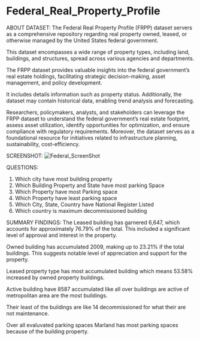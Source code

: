 # Federal_Real_Property_Profile

ABOUT DATASET:
   The Federal Real Property Profile (FRPP) dataset servers as a  comprehensive repository regarding real property owned, leased, or otherwise  managed by the United States federal government.

This dataset encompasses a  wide range of property types, including land, buildings, and structures, spread  across various agencies and departments.

The FRPP dataset provides valuable insights into the federal government’s real  estate holdings, facilitating strategic decision-making, asset management, and  policy development. 
       
It includes details information such as property status. Additionally, the dataset may contain historical data, enabling trend analysis and  forecasting.

Researchers, policymakers, analysts, and stakeholders can leverage the FRPP  dataset to understand the federal government’s real estate footprint, assess asset  utilization, identify opportunities for optimization, and ensure compliance with  regulatory requirements.
Moreover, the dataset serves as a foundational resource  for initiatives related to infrastructure planning, sustainability, cost-efficiency. 

SCREENSHOT:
![Federal_ScreenShot](https://github.com/SRIDHAR-BASKARAN/Federal_Real_Property_Profile/assets/142026057/1f1108b9-9b0f-4154-bec5-0912177132dc)



QUESTIONS:
  1. Which city have most building property
  2. Which Building Property and State have most parking Space
  3. Which Property have most Parking space
  4. Which Property have least parking space
  5. Which City, State, Country have National Register Listed
  6. Which country is maximum decommissioned building

SUMMARY FINDINGS:
The Leased building has garnered 6,647, which accounts for approximately 76.79% of the total. This included a significant level of approval and interest in the property.

Owned building has accumulated 2009, making up to 23.21% if the total buildings. This suggests notable level of appreciation and support for the property.

Leased property type has most accumulated building which means 53.58% increased by owned property buildings.

Active building have 8587 accumulated like all over buildings are active of metropolitan area are the most buildings.

Their least of the buildings are like 14 decommissioned for what their are not maintenance.
 
Over all evaluvated parking spaces Marland has most parking spaces because of the building property.





